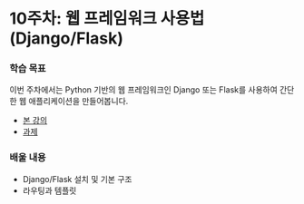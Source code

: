 # 10주차: 웹 프레임워크 사용법 (Django/Flask)

### 학습 목표
이번 주차에서는 Python 기반의 웹 프레임워크인 Django 또는 Flask를 사용하여 간단한 웹 애플리케이션을 만들어봅니다.

- [본 강의](./lesson.md)
- [과제](./homework.md)

### 배울 내용
- Django/Flask 설치 및 기본 구조
- 라우팅과 템플릿

